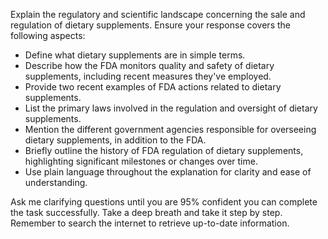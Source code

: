 Explain the regulatory and scientific landscape concerning the sale and regulation of dietary supplements. Ensure your response covers the following aspects:

- Define what dietary supplements are in simple terms.
- Describe how the FDA monitors quality and safety of dietary supplements, including recent measures they've employed.
- Provide two recent examples of FDA actions related to dietary supplements.
- List the primary laws involved in the regulation and oversight of dietary supplements.
- Mention the different government agencies responsible for overseeing dietary supplements, in addition to the FDA.
- Briefly outline the history of FDA regulation of dietary supplements, highlighting significant milestones or changes over time.
- Use plain language throughout the explanation for clarity and ease of understanding.

Ask me clarifying questions until you are 95% confident you can complete the task successfully. Take a deep breath and take it step by step. Remember to search the internet to retrieve up-to-date information.